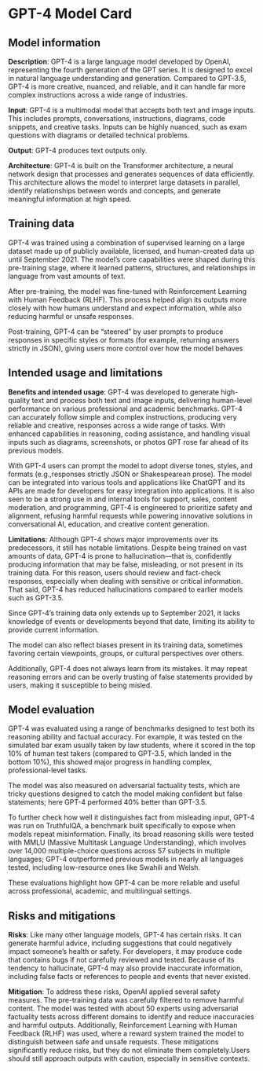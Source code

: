 # GPT-4 Model Card


## Model information

**Description**: GPT-4 is a large language model developed by OpenAI, representing the fourth generation of the GPT series. It is designed to excel in natural language understanding and generation. Compared to GPT-3.5, GPT-4 is more creative, nuanced, and reliable, and it can handle far more complex instructions across a wide range of industries. 

**Input**: GPT-4 is a multimodal model that accepts both text and image inputs. This includes prompts, conversations, instructions, diagrams, code snippets, and creative tasks. Inputs can be highly nuanced, such as exam questions with diagrams or detailed technical problems.

**Output**: GPT-4 produces text outputs only.

**Architecture**: GPT-4 is built on the Transformer architecture, a neural network design that processes and generates sequences of data efficiently. This architecture allows the model to interpret large datasets in parallel, identify relationships between words and concepts, and generate meaningful information at high speed.


## Training data
GPT-4 was trained using a combination of supervised learning on a large dataset made up of publicly available, licensed, and human-created data up until September 2021. The model’s core capabilities were shaped during this pre-training stage, where it learned patterns, structures, and relationships in language from vast amounts of text.

After pre-training, the model was fine-tuned with Reinforcement Learning with Human Feedback (RLHF). This process helped align its outputs more closely with how humans understand and expect information, while also reducing harmful or unsafe responses.

Post-training, GPT-4 can be “steered” by user prompts to produce responses in specific styles or formats (for example, returning answers strictly in JSON), giving users more control over how the model behaves

## Intended usage and limitations
**Benefits and intended usage**: GPT-4 was developed to generate high-quality text and process both text and image inputs, delivering human-level performance on various professional and academic benchmarks. GPT-4 can accurately follow simple and complex instructions, producing very reliable and creative, responses across a wide range of tasks. With enhanced capabilities in reasoning, coding assistance, and handling visual inputs such as diagrams, screenshots, or photos GPT rose far ahead of its previous models. 

With GPT-4 users can prompt the model to adopt diverse tones, styles, and formats (e.g.,responses strictly JSON or Shakespearean prose). The model can be integrated into various tools and applications like ChatGPT and its APIs are made for developers for easy integration into applications. It is also seen to be a strong use in and internal tools for support, sales, content moderation, and programming, GPT-4 is engineered to prioritize safety and alignment, refusing harmful requests while powering innovative solutions in conversational AI, education, and creative content generation.

**Limitations**: Although GPT-4 shows major improvements over its predecessors, it still has notable limitations. Despite being trained on vast amounts of data, GPT-4 is prone to hallucination—that is, confidently producing information that may be false, misleading, or not present in its training data. For this reason, users should review and fact-check responses, especially when dealing with sensitive or critical information. That said, GPT-4 has reduced hallucinations compared to earlier models such as GPT-3.5.

Since GPT-4’s training data only extends up to September 2021, it lacks knowledge of events or developments beyond that date, limiting its ability to provide current information.

The model can also reflect biases present in its training data, sometimes favoring certain viewpoints, groups, or cultural perspectives over others.

Additionally, GPT-4 does not always learn from its mistakes. It may repeat reasoning errors and can be overly trusting of false statements provided by users, making it susceptible to being misled.

## Model evaluation
GPT-4 was evaluated using a range of benchmarks designed to test both its reasoning ability and factual accuracy. For example, it was tested on the simulated bar exam usually taken by law students, where it scored in the top 10% of human test takers (compared to GPT-3.5, which landed in the bottom 10%), this showed  major progress in handling complex, professional-level tasks. 

The model was also measured on adversarial factuality tests, which are tricky questions designed to catch the model making confident but false statements; here GPT-4 performed 40% better than GPT-3.5. 

To further check how well it distinguishes fact from misleading input, GPT-4 was run on TruthfulQA, a benchmark built specifically to expose when models repeat misinformation. Finally, its broad reasoning skills were tested with MMLU (Massive Multitask Language Understanding), which involves over 14,000 multiple-choice questions across 57 subjects in multiple languages; GPT-4 outperformed previous models in nearly all languages tested, including low-resource ones like Swahili and Welsh.

These evaluations highlight how GPT-4 can be more reliable and useful across professional, academic, and multilingual settings.

## Risks and mitigations
**Risks**: Like many other language models, GPT-4 has certain risks. It can generate harmful advice, including suggestions that could negatively impact someone’s health or safety. For developers, it may produce code that contains bugs if not carefully reviewed and tested. Because of its tendency to hallucinate, GPT-4 may also provide inaccurate information, including false facts or references to people and events that never existed.

**Mitigation**: To address these risks, OpenAI applied several safety measures. The pre-training data was carefully filtered to remove harmful content. The model was tested with about 50 experts using adversarial factuality tests across different domains to identify and reduce inaccuracies and harmful outputs. Additionally, Reinforcement Learning with Human Feedback (RLHF) was used, where a reward system trained the model to distinguish between safe and unsafe requests. These mitigations significantly reduce risks, but they do not eliminate them completely.Users should still approach outputs with caution, especially in sensitive contexts.